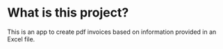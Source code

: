 # What is this project?
This is an app to create pdf invoices based on information provided in an Excel file.